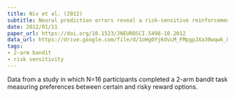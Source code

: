 ```yaml
---
title: Niv et al. (2012)
subtitle: Neural prediction errors reveal a risk-sensitive reinforcement learning process in the human brain
date: 2012/01/11
paper_url: https://doi.org/10.1523/JNEUROSCI.5498-10.2012
data_url: https://drive.google.com/file/d/1oHgOYjKdvLM_FMpgpJXa30wqwk_8qaE7/view
tags:
- 2-arm bandit
- risk sensitivity
---
```


Data from a study in which N=16 participants completed a 2-arm bandit task measuring preferences between certain and risky reward options.
